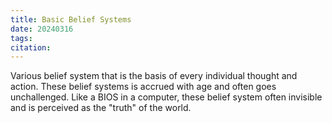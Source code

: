 ```yaml
---
title: Basic Belief Systems
date: 20240316
tags: 
citation:
---
```


Various belief system that is the basis of every individual thought and action. These belief systems is accrued with age and often goes unchallenged. Like a BIOS in a computer, these belief system often invisible and is perceived as the "truth" of the world.